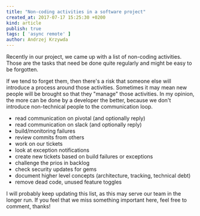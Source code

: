 ```yaml
---
title: "Non-coding activities in a software project"
created_at: 2017-07-17 15:25:30 +0200
kind: article
publish: true
tags: [ 'async remote' ]
author: Andrzej Krzywda
---
```


Recently in our project, we came up with a list of non-coding activities. Those are the tasks that need be done quite regularly and might be easy to be forgotten.

<!-- more -->

If we tend to forget them, then there's a risk that someone else will introduce a process around those activities. Sometimes it may mean new people will be brought so that they "manage" those activities. In my opinion, the more can be done by a developer the better, because we don't introduce non-technical people to the communication loop.

* read communication on pivotal (and optionally reply)
* read communication on slack (and optionally reply)
* build/monitoring failures
* review commits from others
* work on our tickets
* look at exception notifications
* create new tickets based on build failures or exceptions
* challenge the prios in backlog
* check security updates for gems
* document higher level concepts (architecture, tracking, technical debt)
* remove dead code, unused feature toggles

I will probably keep updating this list, as this may serve our team in the longer run. If you feel that we miss something important here, feel free to comment, thanks!

